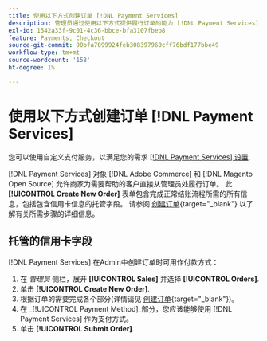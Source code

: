 ```yaml
---
title: 使用以下方式创建订单 [!DNL Payment Services]
description: 管理员通过使用以下方式提供履行订单的能力 [!DNL Payment Services] 需要帮助的客户从管理员直接获得帮助。
exl-id: 1542a33f-9c01-4c36-bbce-bfa3107fbeb8
feature: Payments, Checkout
source-git-commit: 90bfa7099924feb308397960cff76bdf177bbe49
workflow-type: tm+mt
source-wordcount: '158'
ht-degree: 1%

---
```


# 使用以下方式创建订单 [!DNL Payment Services]

您可以使用自定义支付服务，以满足您的需求 [[!DNL Payment Services] 设置](settings.md).

[!DNL Payment Services] 对象 [!DNL Adobe Commerce] 和 [!DNL Magento Open Source] 允许商家为需要帮助的客户直接从管理员处履行订单。 此 **[!UICONTROL Create New Order]** 表单包含完成正常结账流程所需的所有信息，包括包含信用卡信息的托管字段。 请参阅 [创建订单](https://docs.magento.com/user-guide/customers/customer-account-create-order.html){target="_blank"} 以了解有关所需步骤的详细信息。

## 托管的信用卡字段

[!DNL Payment Services] 在Admin中创建订单时可用作付款方式：

1. 在 _管理员_ 侧栏，展开 **[!UICONTROL Sales]** 并选择 **[!UICONTROL Orders]**.
1. 单击 **[!UICONTROL Create New Order]**.
1. 根据订单的需要完成各个部分(详情请见 [创建订单](https://docs.magento.com/user-guide/customers/customer-account-create-order.html){target="_blank"})。
1. 在 _[!UICONTROL Payment Method]_部分，您应该能够使用 [!DNL Payment Services] 作为支付方式。
1. 单击 **[!UICONTROL Submit Order]**.
